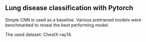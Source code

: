 ## Lung disease classification with Pytorch


Simple CNN is used as a baseline. Various pretrianed models were benchmarked to reveal the best performing model.

The used dataset: ChestX-ray14.